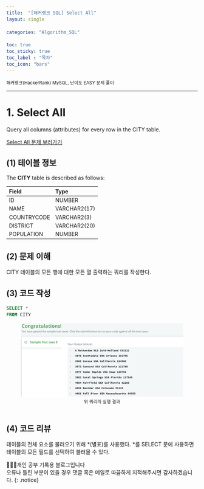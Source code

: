 ```yaml
---
title:  "[해커랭크 SQL] Select All"
layout: single

categories: "Algorithm_SQL"

toc: true
toc_sticky: true
toc_label : "목차"
toc_icon: "bars"
---
```


<small>해커랭크(HackerRank) MySQL, 난이도 EASY 문제 풀이</small>

***

# 1. Select All
Query all columns (attributes) for every row in the CITY table.

[Select All 문제 보러가기](https://www.hackerrank.com/challenges/select-all-sql/problem?isFullScreen=true)

## (1) 테이블 정보
The **CITY** table is described as follows:

|Field|Type|
|:----|:---|
|ID| NUMBER|
|NAME| VARCHAR2(17)|
|COUNTRYCODE| VARCHAR2(3)|
|DISTRICT| VARCHAR2(20)|
|POPULATION |NUMBER|

## (2) 문제 이해
CITY 테이블의 모든 행에 대한 모든 열 출력하는 쿼리를 작성한다.

## (3) 코드 작성
```sql
SELECT *
FROM CITY
```

<div style="text-align : center;">
<img src="/assets/images/sql/hackerrank/hackerrank_mysql_1.png" width="85%">
</div>
<center><small>위 쿼리의 실행 결과</small></center>

<br>

## (4) 코드 리뷰
테이블의 전체 요소를 불러오기 위해 *(별표)를 사용했다. *를 SELECT 문에 사용하면 테이블의 모든 필드를 선택하여 불러올 수 있다.

👩🏻‍💻개인 공부 기록용 블로그입니다
<br>오류나 틀린 부분이 있을 경우 댓글 혹은 메일로 따끔하게 지적해주시면 감사하겠습니다.
{: .notice}